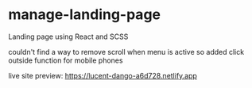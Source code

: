 # manage-landing-page
Landing page using React and SCSS

couldn't find a way to remove scroll when menu is active so added click outside function for mobile phones

live site preview: https://lucent-dango-a6d728.netlify.app

